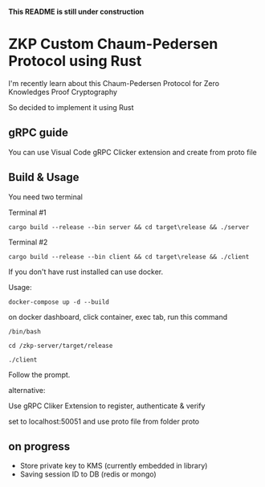 **This README is still under construction**

# ZKP Custom Chaum-Pedersen Protocol using Rust

I'm recently learn about this Chaum-Pedersen Protocol for Zero Knowledges Proof Cryptography

So decided to implement it using Rust

## gRPC guide

You can use Visual Code gRPC Clicker extension and create from proto file

## Build & Usage

You need two terminal

Terminal #1

```
cargo build --release --bin server && cd target\release && ./server

```

Terminal #2
```
cargo build --release --bin client && cd target\release && ./client

```

If you don't have rust installed can use docker.

Usage:

```
docker-compose up -d --build
```

on docker dashboard, click container, exec tab, run this command

```
/bin/bash

cd /zkp-server/target/release

./client
```

Follow the prompt.


alternative:

Use gRPC Cliker Extension to register, authenticate & verify

set to localhost:50051 and use proto file from folder proto


## on progress
- Store private key to KMS (currently embedded in library)
- Saving session ID to DB (redis or mongo)
